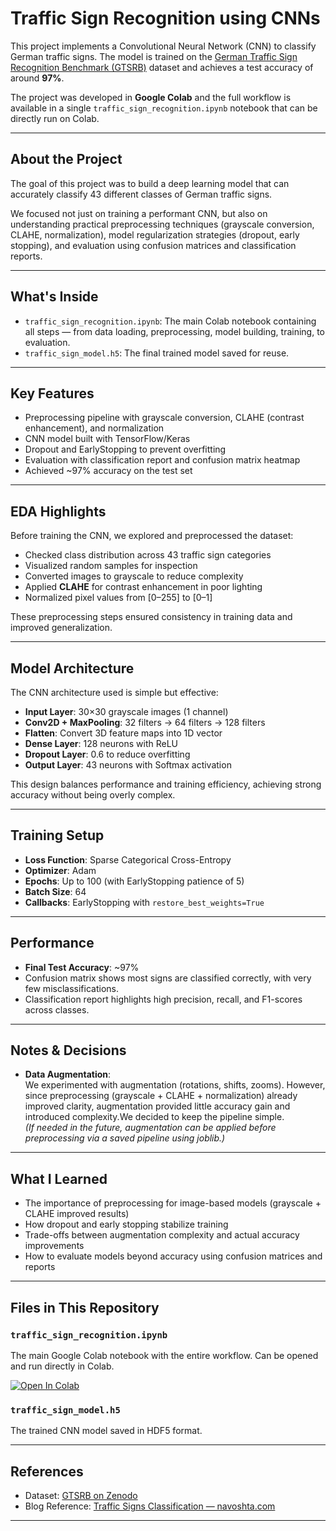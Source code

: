 # Traffic Sign Recognition using CNNs

This project implements a Convolutional Neural Network (CNN) to classify German traffic signs. The model is trained on the [German Traffic Sign Recognition Benchmark (GTSRB)](https://zenodo.org/records/13741936) dataset and achieves a test accuracy of around **97%**.  

The project was developed in **Google Colab** and the full workflow is available in a single `traffic_sign_recognition.ipynb` notebook that can be directly run on Colab.

---

## About the Project

The goal of this project was to build a deep learning model that can accurately classify 43 different classes of German traffic signs.  

We focused not just on training a performant CNN, but also on understanding practical preprocessing techniques (grayscale conversion, CLAHE, normalization), model regularization strategies (dropout, early stopping), and evaluation using confusion matrices and classification reports.

---

## What's Inside

- `traffic_sign_recognition.ipynb`: The main Colab notebook containing all steps — from data loading, preprocessing, model building, training, to evaluation.
- `traffic_sign_model.h5`: The final trained model saved for reuse.

---

## Key Features

- Preprocessing pipeline with grayscale conversion, CLAHE (contrast enhancement), and normalization  
- CNN model built with TensorFlow/Keras  
- Dropout and EarlyStopping to prevent overfitting  
- Evaluation with classification report and confusion matrix heatmap  
- Achieved ~97% accuracy on the test set  

---

## EDA Highlights

Before training the CNN, we explored and preprocessed the dataset:

- Checked class distribution across 43 traffic sign categories  
- Visualized random samples for inspection  
- Converted images to grayscale to reduce complexity  
- Applied **CLAHE** for contrast enhancement in poor lighting  
- Normalized pixel values from [0–255] to [0–1]  

These preprocessing steps ensured consistency in training data and improved generalization.

---

## Model Architecture

The CNN architecture used is simple but effective:

- **Input Layer**: 30×30 grayscale images (1 channel)  
- **Conv2D + MaxPooling**: 32 filters → 64 filters → 128 filters  
- **Flatten**: Convert 3D feature maps into 1D vector  
- **Dense Layer**: 128 neurons with ReLU  
- **Dropout Layer**: 0.6 to reduce overfitting  
- **Output Layer**: 43 neurons with Softmax activation  

This design balances performance and training efficiency, achieving strong accuracy without being overly complex.

---

## Training Setup

- **Loss Function**: Sparse Categorical Cross-Entropy  
- **Optimizer**: Adam  
- **Epochs**: Up to 100 (with EarlyStopping patience of 5)  
- **Batch Size**: 64  
- **Callbacks**: EarlyStopping with `restore_best_weights=True`  

---

## Performance

- **Final Test Accuracy**: ~97%  
- Confusion matrix shows most signs are classified correctly, with very few misclassifications.  
- Classification report highlights high precision, recall, and F1-scores across classes.

---

## Notes & Decisions

- **Data Augmentation**:  
  We experimented with augmentation (rotations, shifts, zooms). However, since preprocessing (grayscale + CLAHE + normalization) already improved clarity, augmentation provided little accuracy gain and introduced complexity.We decided to keep the pipeline simple.  
  *(If needed in the future, augmentation can be applied before preprocessing via a saved pipeline using joblib.)*
  
---

## What I Learned

- The importance of preprocessing for image-based models (grayscale + CLAHE improved results)  
- How dropout and early stopping stabilize training  
- Trade-offs between augmentation complexity and actual accuracy improvements  
- How to evaluate models beyond accuracy using confusion matrices and reports  

---

## Files in This Repository

### `traffic_sign_recognition.ipynb`  
The main Google Colab notebook with the entire workflow. Can be opened and run directly in Colab.

[![Open In Colab](https://colab.research.google.com/assets/colab-badge.svg)](https://colab.research.google.com/github/NishqShah/traffic-sign-recognition/blob/main/traffic_sign_recognition.ipynb)

### `traffic_sign_model.h5`  
The trained CNN model saved in HDF5 format.

---

## References

- Dataset: [GTSRB on Zenodo](https://zenodo.org/records/13741936)  
- Blog Reference: [Traffic Signs Classification — navoshta.com](https://navoshta.com/traffic-signs-classification/)  

---
